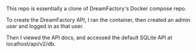 This repo is essentially a clone of DreamFactory's Docker compose repo.

To create the DreamFactory API, I ran the container, then created an admin user and logged in as that user.

Then I viewed the API docs, and accessed the default SQLite API at localhost/api/v2/db.

